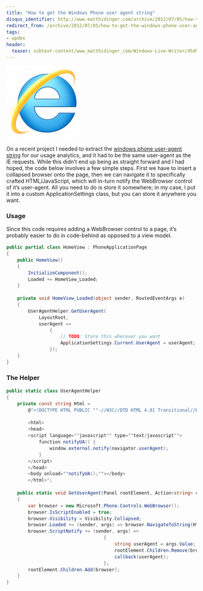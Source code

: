 ```yaml
---
title: "How to get the Windows Phone user agent string"
disqus_identifier: http://www.matthidinger.com/archive/2012/07/05/how-to-get-the-windows-phone-user-agent-string.aspx
redirect_from: /archive/2012/07/05/how-to-get-the-windows-phone-user-agent-string.aspx/
tags: 
- wpdev
header:
  teaser: subtext-content/www_matthidinger_com/Windows-Live-Writer/45d9f34867d2_B652/IE_thumb.png
---
```

![](/images/subtext-content/www_matthidinger_com/Windows-Live-Writer/45d9f34867d2_B652/IE_thumb.png)

On a recent project I needed to extract the [windows phone user-agent string](http://windowsteamblog.com/windows_phone/b/wpdev/archive/2011/08/29/introducing-the-ie9-on-windows-phone-mango-user-agent-string.aspx) for our usage analytics, and it had to be the same user-agent as the IE requests. While this didn’t end up being as straight forward and I had hoped, the code below involves a few simple steps. First we have to insert a collapsed browser onto the page, then we can navigate it to specifically crafted HTML/JavaScript, which will in-turn notify the WebBrowser control of it’s user-agent. All you need to do is store it somewhere; in my case, I put it into a custom ApplicationSettings class, but you can store it anywhere you want.

### Usage

Since this code requires adding a WebBrowser control to a page, it’s probably easier to do in code-behind as opposed to a view model.

```csharp
public partial class HomeView : PhoneApplicationPage
{
    public HomeView()
    {
        InitializeComponent();
        Loaded += HomeView_Loaded;
    }

    private void HomeView_Loaded(object sender, RoutedEventArgs e)
    {
        UserAgentHelper.GetUserAgent(
            LayoutRoot,
            userAgent =>
                {
                    // TODO: Store this wherever you want
                    ApplicationSettings.Current.UserAgent = userAgent;
                });
    }
}
```

### The Helper

```csharp
public static class UserAgentHelper
{
    private const string Html =
        @"<!DOCTYPE HTML PUBLIC ""-//W3C//DTD HTML 4.01 Transitional//EN"">

        <html>
        <head>
        <script language=""javascript"" type=""text/javascript"">
            function notifyUA() {
                window.external.notify(navigator.userAgent);
            }
        </script>
        </head>
        <body onload=""notifyUA();""></body>
        </html>";

    public static void GetUserAgent(Panel rootElement, Action<string> callback)
    {
        var browser = new Microsoft.Phone.Controls.WebBrowser();
        browser.IsScriptEnabled = true;
        browser.Visibility = Visibility.Collapsed;
        browser.Loaded += (sender, args) => browser.NavigateToString(Html);
        browser.ScriptNotify += (sender, args) =>
                                    {
                                        string userAgent = args.Value;
                                        rootElement.Children.Remove(browser);
                                        callback(userAgent);
                                    };
        rootElement.Children.Add(browser);
    }
}
```

 

